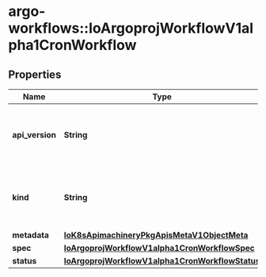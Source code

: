 # argo-workflows::IoArgoprojWorkflowV1alpha1CronWorkflow

## Properties
Name | Type | Description | Notes
------------ | ------------- | ------------- | -------------
**api_version** | **String** | APIVersion defines the versioned schema of this representation of an object. Servers should convert recognized schemas to the latest internal value, and may reject unrecognized values. More info: https://git.io.k8s.community/contributors/devel/sig-architecture/api-conventions.md#resources | [optional] 
**kind** | **String** | Kind is a string value representing the REST resource this object represents. Servers may infer this from the endpoint the client submits requests to. Cannot be updated. In CamelCase. More info: https://git.io.k8s.community/contributors/devel/sig-architecture/api-conventions.md#types-kinds | [optional] 
**metadata** | [**IoK8sApimachineryPkgApisMetaV1ObjectMeta**](IoK8sApimachineryPkgApisMetaV1ObjectMeta.md) |  | 
**spec** | [**IoArgoprojWorkflowV1alpha1CronWorkflowSpec**](IoArgoprojWorkflowV1alpha1CronWorkflowSpec.md) |  | 
**status** | [**IoArgoprojWorkflowV1alpha1CronWorkflowStatus**](IoArgoprojWorkflowV1alpha1CronWorkflowStatus.md) |  | [optional] 


